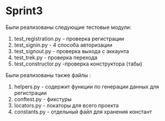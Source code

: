 
# Sprint3
Были реализованы следующие тестовые модули:

 1) test_registration.py - проверка регистрации
 2) test_signin.py - 4 способа авторизации
 2) test_signout.py - проверка выхода с аккаунта 
 3) test_trek.py - проверка перехода
 4) test_constructor.py -проверка конструктора (табы)


 Были реализованы также файлы :
 1) helpers.py - содержит функции по генерации данных для регистрации
 2) conftest.py - фикстуры 
 3) locators.py - локаторы для всего проекта
 4) constants.py - отдельный файл для хранения констант 
